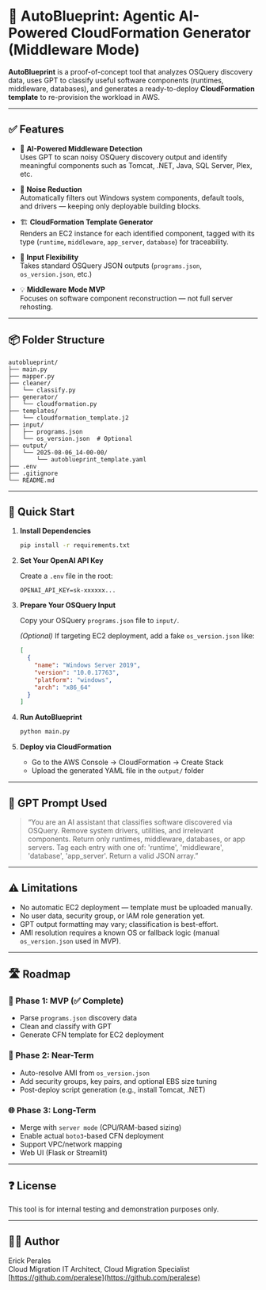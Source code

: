 # 🤖 AutoBlueprint: Agentic AI-Powered CloudFormation Generator (Middleware Mode)

**AutoBlueprint** is a proof-of-concept tool that analyzes OSQuery discovery data, uses GPT to classify useful software components (runtimes, middleware, databases), and generates a ready-to-deploy **CloudFormation template** to re-provision the workload in AWS.

---

## ✅ Features

- 🧠 **AI-Powered Middleware Detection**  
  Uses GPT to scan noisy OSQuery discovery output and identify meaningful components such as Tomcat, .NET, Java, SQL Server, Plex, etc.

- 🧹 **Noise Reduction**  
  Automatically filters out Windows system components, default tools, and drivers — keeping only deployable building blocks.

- 🏗️ **CloudFormation Template Generator**  
  Renders an EC2 instance for each identified component, tagged with its type (`runtime`, `middleware`, `app_server`, `database`) for traceability.

- 📄 **Input Flexibility**  
  Takes standard OSQuery JSON outputs (`programs.json`, `os_version.json`, etc.)

- 💡 **Middleware Mode MVP**  
  Focuses on software component reconstruction — not full server rehosting.

---

## 📦 Folder Structure

```
autoblueprint/
├── main.py
├── mapper.py
├── cleaner/
│   └── classify.py
├── generator/
│   └── cloudformation.py
├── templates/
│   └── cloudformation_template.j2
├── input/
│   ├── programs.json
│   └── os_version.json  # Optional
├── output/
│   └── 2025-08-06_14-00-00/
│       └── autoblueprint_template.yaml
├── .env
├── .gitignore
└── README.md
```

---

## 🚀 Quick Start

1. **Install Dependencies**

   ```bash
   pip install -r requirements.txt
   ```

2. **Set Your OpenAI API Key**

   Create a `.env` file in the root:
   ```
   OPENAI_API_KEY=sk-xxxxxx...
   ```

3. **Prepare Your OSQuery Input**

   Copy your OSQuery `programs.json` file to `input/`.

   _(Optional)_ If targeting EC2 deployment, add a fake `os_version.json` like:
   ```json
   [
     {
       "name": "Windows Server 2019",
       "version": "10.0.17763",
       "platform": "windows",
       "arch": "x86_64"
     }
   ]
   ```

4. **Run AutoBlueprint**

   ```bash
   python main.py
   ```

5. **Deploy via CloudFormation**

   - Go to the AWS Console → CloudFormation → Create Stack
   - Upload the generated YAML file in the `output/` folder

---

## 🧠 GPT Prompt Used

> “You are an AI assistant that classifies software discovered via OSQuery. Remove system drivers, utilities, and irrelevant components. Return only runtimes, middleware, databases, or app servers. Tag each entry with one of: 'runtime', 'middleware', 'database', 'app_server'. Return a valid JSON array.”

---

## ⚠️ Limitations

- No automatic EC2 deployment — template must be uploaded manually.
- No user data, security group, or IAM role generation yet.
- GPT output formatting may vary; classification is best-effort.
- AMI resolution requires a known OS or fallback logic (manual `os_version.json` used in MVP).

---

## 🛣️ Roadmap

### 🔧 Phase 1: MVP (✅ Complete)
- Parse `programs.json` discovery data
- Clean and classify with GPT
- Generate CFN template for EC2 deployment

### 🧩 Phase 2: Near-Term
- Auto-resolve AMI from `os_version.json`
- Add security groups, key pairs, and optional EBS size tuning
- Post-deploy script generation (e.g., install Tomcat, .NET)

### 🌐 Phase 3: Long-Term
- Merge with `server mode` (CPU/RAM-based sizing)
- Enable actual `boto3`-based CFN deployment
- Support VPC/network mapping
- Web UI (Flask or Streamlit)

---

## ❓ License

This tool is for internal testing and demonstration purposes only.

---

## 👨‍💻 Author

Erick Perales  
Cloud Migration IT Architect, Cloud Migration Specialist
[https://github.com/peralese](https://github.com/peralese)